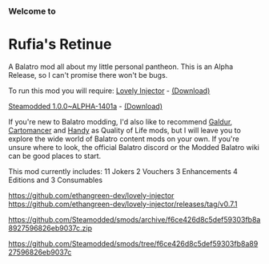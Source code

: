 ### Welcome to
# Rufia's Retinue

A Balatro mod all about my little personal pantheon. This is an Alpha Release, so I can't promise there won't be bugs.

To run this mod you will require:
[Lovely Injector](https://github.com/ethangreen-dev/lovely-injector) - [(Download)](https://github.com/ethangreen-dev/lovely-injector/releases/tag/v0.7.1)

[Steamodded 1.0.0~ALPHA-1401a](https://github.com/Steamodded/smods/tree/f6ce426d8c5def59303fb8a8927596826eb9037c) - [(Download)](https://github.com/Steamodded/smods/archive/f6ce426d8c5def59303fb8a8927596826eb9037c.zip)

If you're new to Balatro modding, I'd also like to recommend [Galdur](https://github.com/Eremel/Galdur), [Cartomancer](https://github.com/stupxd/Cartomancer) and [Handy](https://github.com/SleepyG11/HandyBalatro) as Quality of Life mods, but I will leave you to explore the wide world of Balatro content mods on your own. If you're unsure where to look, the official Balatro discord or the Modded Balatro wiki can be good places to start.



This mod currently includes:
11 Jokers
2 Vouchers
3 Enhancements
4 Editions
and 3 Consumables

https://github.com/ethangreen-dev/lovely-injector
https://github.com/ethangreen-dev/lovely-injector/releases/tag/v0.7.1

https://github.com/Steamodded/smods/archive/f6ce426d8c5def59303fb8a8927596826eb9037c.zip

https://github.com/Steamodded/smods/tree/f6ce426d8c5def59303fb8a8927596826eb9037c
